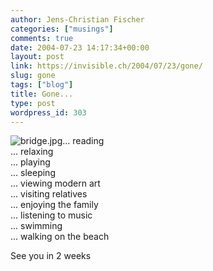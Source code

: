 ```yaml
---
author: Jens-Christian Fischer
categories: ["musings"]
comments: true
date: 2004-07-23 14:17:34+00:00
layout: post
link: https://invisible.ch/2004/07/23/gone/
slug: gone
tags: ["blog"]
title: Gone...
type: post
wordpress_id: 303
---
```


![bridge.jpg](/archives/images/bridge.jpg)... reading  
... relaxing  
... playing  
... sleeping  
... viewing modern art  
... visiting relatives  
... enjoying the family  
... listening to music  
... swimming  
... walking on the beach  
  

See you in 2 weeks
